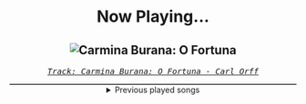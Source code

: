 <div align="center"> 
<h1>Now Playing...</h1>

![Carmina Burana: O Fortuna](https://i.scdn.co/image/ab67616d00001e023686b13292710df04021acaa)
--
_<samp><a href="https://open.spotify.com/track/6xez71zpAqQ6N5i8E1jHlD">Track: Carmina Burana: O Fortuna - Carl Orff</a></samp>_

<div style="border: 1px #4B5054 solid"></div>
<details>
  <summary>
    Previous played songs
  </summary>
  <table>
    <thead>
      <tr>
        <th>
          Artist
        </th>
        <th>
          Song
        </th>
        <th>
          Link
        </th>
      </tr>
    </thead>
    <tbody>
      <tr><td>Carl Orff</td><td>Carmina Burana: O Fortuna</td><td><a href="https://open.spotify.com/track/6xez71zpAqQ6N5i8E1jHlD">https://open.spotify.com/track/6xez71zpAqQ6N5i8E1jHlD</a></td></tr><tr><td>ENMA</td><td>Trommeln der Befreiung</td><td><a href="https://open.spotify.com/track/41tGPvL8KmkThV57zCKLW7">https://open.spotify.com/track/41tGPvL8KmkThV57zCKLW7</a></td></tr><tr><td>ENMA</td><td>Badass</td><td><a href="https://open.spotify.com/track/0BcHvWdmrknSxmZxt5diht">https://open.spotify.com/track/0BcHvWdmrknSxmZxt5diht</a></td></tr><tr><td>Anbu Monastir</td><td>Madara Uchiha Origin</td><td><a href="https://open.spotify.com/track/3otEUEkrLWszdsW8Ppi7In">https://open.spotify.com/track/3otEUEkrLWszdsW8Ppi7In</a></td></tr><tr><td>TesseracT</td><td>Legion</td><td><a href="https://open.spotify.com/track/1eOYox5H9f7EP1YWpJpabe">https://open.spotify.com/track/1eOYox5H9f7EP1YWpJpabe</a></td></tr><tr><td>ONI</td><td>Aura</td><td><a href="https://open.spotify.com/track/2SSdTcLPoBUAMYdoqIAlNq">https://open.spotify.com/track/2SSdTcLPoBUAMYdoqIAlNq</a></td></tr><tr><td>Daughtry</td><td>Artificial</td><td><a href="https://open.spotify.com/track/2EU5LeESSJgbYKCc5l4rms">https://open.spotify.com/track/2EU5LeESSJgbYKCc5l4rms</a></td></tr><tr><td>Imminence</td><td>Desolation</td><td><a href="https://open.spotify.com/track/3ZD0qLiUdLVn1eWDfDhaq2">https://open.spotify.com/track/3ZD0qLiUdLVn1eWDfDhaq2</a></td></tr><tr><td>Orbit Culture</td><td>Descent</td><td><a href="https://open.spotify.com/track/46IwawpHVB7462bMZ10Wzf">https://open.spotify.com/track/46IwawpHVB7462bMZ10Wzf</a></td></tr><tr><td>Pendulum</td><td>Halo - Matt Tuck Rework</td><td><a href="https://open.spotify.com/track/0rfqxtRF6WGPsskq9uOQnd">https://open.spotify.com/track/0rfqxtRF6WGPsskq9uOQnd</a></td></tr><tr><td>Within Temptation</td><td>Bleed Out</td><td><a href="https://open.spotify.com/track/1oNy8VAsmqlx7isSPR5oQe">https://open.spotify.com/track/1oNy8VAsmqlx7isSPR5oQe</a></td></tr><tr><td>TesseracT</td><td>Legion</td><td><a href="https://open.spotify.com/track/1eOYox5H9f7EP1YWpJpabe">https://open.spotify.com/track/1eOYox5H9f7EP1YWpJpabe</a></td></tr><tr><td>TesseracT</td><td>Legion</td><td><a href="https://open.spotify.com/track/1eOYox5H9f7EP1YWpJpabe">https://open.spotify.com/track/1eOYox5H9f7EP1YWpJpabe</a></td></tr><tr><td>Korn</td><td>Overture or Obituary</td><td><a href="https://open.spotify.com/track/3PgK8DK9jZSYR17OEUDjJb">https://open.spotify.com/track/3PgK8DK9jZSYR17OEUDjJb</a></td></tr><tr><td>Carl Orff</td><td>Carmina Burana: O Fortuna</td><td><a href="https://open.spotify.com/track/2d7139N7CJ9eJmGVE42Y44">https://open.spotify.com/track/2d7139N7CJ9eJmGVE42Y44</a></td></tr><tr><td>Carl Orff</td><td>Carmina Burana: O Fortuna</td><td><a href="https://open.spotify.com/track/2d7139N7CJ9eJmGVE42Y44">https://open.spotify.com/track/2d7139N7CJ9eJmGVE42Y44</a></td></tr><tr><td>Carl Orff</td><td>Carmina Burana: O Fortuna</td><td><a href="https://open.spotify.com/track/2d7139N7CJ9eJmGVE42Y44">https://open.spotify.com/track/2d7139N7CJ9eJmGVE42Y44</a></td></tr><tr><td>Carl Orff</td><td>Carmina Burana: O Fortuna</td><td><a href="https://open.spotify.com/track/2d7139N7CJ9eJmGVE42Y44">https://open.spotify.com/track/2d7139N7CJ9eJmGVE42Y44</a></td></tr><tr><td>Carl Orff</td><td>Carmina Burana: O Fortuna</td><td><a href="https://open.spotify.com/track/2d7139N7CJ9eJmGVE42Y44">https://open.spotify.com/track/2d7139N7CJ9eJmGVE42Y44</a></td></tr><tr><td>Carl Orff</td><td>Carmina Burana: O Fortuna</td><td><a href="https://open.spotify.com/track/2d7139N7CJ9eJmGVE42Y44">https://open.spotify.com/track/2d7139N7CJ9eJmGVE42Y44</a></td></tr>
    </tbody>
  </table>
</details>

</div>
